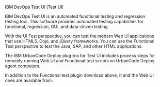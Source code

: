IBM DevOps Test UI (Test UI)

IBM DevOps Test UI is an automated functional testing and regression testing tool. This software provides automated testing capabilities for functional, regression, GUI, and data-driven testing.

With the UI Test perspective, you can test the modern Web UI applications that use HTML5, Dojo, and jQuery frameworks. You can use the Functional Test perspective to test the Java, SAP, and other HTML applications.

The IBM UrbanCode Deploy plug-ins for Test UI includes process steps for remotely running Web UI and Functional test scripts on UrbanCode Deploy agent computers.

In addition to the Functional test plugin download above, it and the Web UI ones are available from: 
